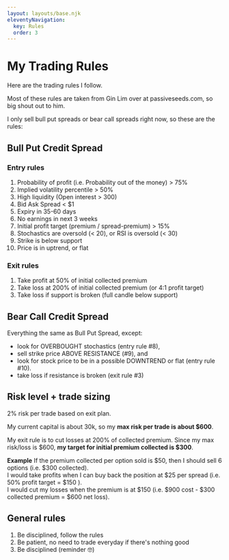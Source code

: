 ```yaml
---
layout: layouts/base.njk
eleventyNavigation:
  key: Rules
  order: 3
---
```

# My Trading Rules

Here are the trading rules I follow.  

Most of these rules are taken from Gin Lim over at passiveseeds.com, so big shout out to him.

I only sell bull put spreads or bear call spreads right now, so these are the rules:

## Bull Put Credit Spread 
### Entry rules
1. Probability of profit (i.e. Probability out of the money) > 75%
2. Implied volatility percentile > 50%
3. High liquidity (Open interest > 300)
4. Bid Ask Spread < $1
6. Expiry in 35-60 days
7. No earnings in next 3 weeks
5. Initial profit target (premium / spread-premium) > 15% 
8. Stochastics are oversold (< 20), or RSI is oversold (< 30)
9. Strike is below support
10. Price is in uptrend, or flat

### Exit rules
1. Take profit at 50% of initial collected premium 
2. Take loss at 200% of initial collected premium (or 4:1 profit target)
3. Take loss if support is broken (full candle below support)

## Bear Call Credit Spread
Everything the same as Bull Put Spread, except:
- look for OVERBOUGHT stochastics (entry rule #8), 
- sell strike price ABOVE RESISTANCE (#9), and 
- look for stock price to be in a possible DOWNTREND or flat (entry rule #10).
- take loss if resistance is broken (exit rule #3)

## Risk level + trade sizing
2% risk per trade based on exit plan.  

My current capital is about 30k, so my **max risk per trade is about $600**.

My exit rule is to cut losses at 200% of collected premium.  Since my max risk/loss is $600, **my target for initial premium collected is $300**. 

**Example**
If the premium collected per option sold is $50, then I should sell 6 options (i.e. $300 collected).  
I would take profits when I can buy back the position at $25 per spread (i.e. 50% profit target = $150 ).  
I would cut my losses when the premium is at $150 (i.e. $900 cost - $300 collected premium = $600 net loss).

## General rules
1. Be disciplined, follow the rules
2. Be patient, no need to trade everyday if there's nothing good
3. Be disciplined (reminder 🤓)

